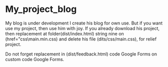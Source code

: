 # My_project_blog
My blog is under development
I create his blog for own use. But if you want use my project, then use him with joy.
If you already download his project, then replacement at folder(dist/index.html) string nine
on (href="css\main.min.css) and delete his file (dits/css/main.css), for relief project.

Do not forget replacement in (dist/feedback.html) code Google Forms on custom code Google Forms.
